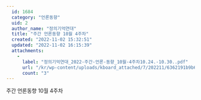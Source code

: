 ```yaml
---
  id: 1684
  category: "언론동향"
  uid: 2
  author_name: "정의기억연대"
  title: "주간 언론동향 10월 4주차"
  created: "2022-11-02 15:32:51"
  updated: "2022-11-02 16:15:39"
  attachments: 
    - 
      label: "정의기억연대_2022-주간-언론-동향_10월-4주차10.24.-10.30..pdf"
      url: "/kr/wp-content/uploads/kboard_attached/7/202211/6362191b9b6d46260347.pdf"
      count: "3"
---
```

주간 언론동향 10월 4주차